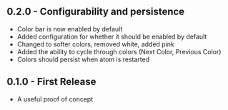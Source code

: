## 0.2.0 - Configurability and persistence
* Color bar is now enabled by default
* Added configuration for whether it should be enabled by default
* Changed to softer colors, removed white, added pink
* Added the ability to cycle through colors (Next Color, Previous Color)
* Colors should persist when atom is restarted

## 0.1.0 - First Release
* A useful proof of concept
